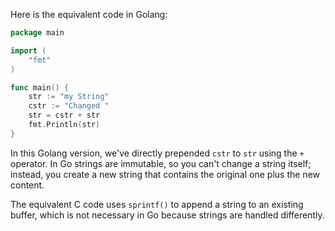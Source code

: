 Here is the equivalent code in Golang:

```go
package main

import (
	"fmt"
)

func main() {
	str := "my String"
	cstr := "Changed "
	str = cstr + str
	fmt.Println(str)
}
```

In this Golang version, we've directly prepended `cstr` to `str` using the `+` operator. In Go strings are immutable, so you can't change a string itself; instead, you create a new string that contains the original one plus the new content.

The equivalent C code uses `sprintf()` to append a string to an existing buffer, which is not necessary in Go because strings are handled differently.
